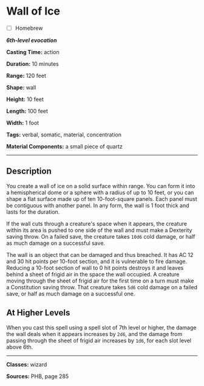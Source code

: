 # Wall of Ice

- [ ] Homebrew

***6th-level evocation***

**Casting Time:** action

**Duration:** 10 minutes

**Range:** 120 feet

**Shape:** wall

**Height:** 10 feet

**Length:** 100 feet

**Width:** 1 foot

**Tags:** verbal, somatic, material, concentration

**Material Components:** a small piece of quartz

---

## Description
You create a wall of ice on a solid surface within range. You can form it into a hemispherical dome or a sphere with a radius of up to 10 feet, or you can shape a flat surface made up of ten 10-foot-square panels. Each panel must be contiguous with another panel. In any form, the wall is 1 foot thick and lasts for the duration.

If the wall cuts through a creature's space when it appears, the creature within its area is pushed to one side of the wall and must make a Dexterity saving throw. On a failed save, the creature takes `10d6` cold damage, or half as much damage on a successful save.

The wall is an object that can be damaged and thus breached. It has AC 12 and 30 hit points per 10-foot section, and it is vulnerable to fire damage. Reducing a 10-foot section of wall to 0 hit points destroys it and leaves behind a sheet of frigid air in the space the wall occupied. A creature moving through the sheet of frigid air for the first time on a turn must make a Constitution saving throw. That creature takes `5d6` cold damage on a failed save, or half as much damage on a successful one.

## At Higher Levels
When you cast this spell using a spell slot of 7th level or higher, the damage the wall deals when it appears increases by `2d6`, and the damage from passing through the sheet of frigid air increases by `1d6`, for each slot level above 6th.

---

**Classes:** wizard

**Sources:** PHB, page 285

